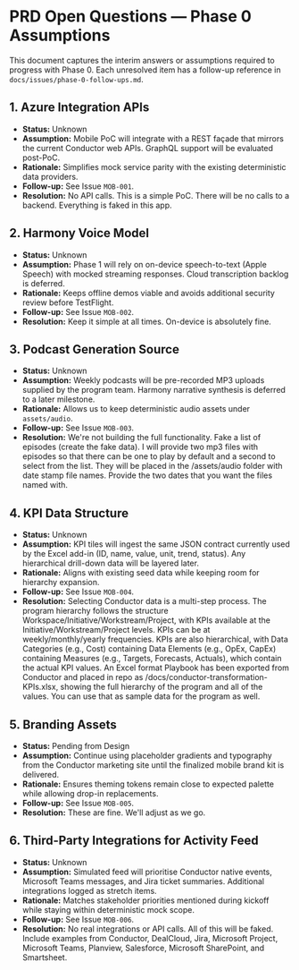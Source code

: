 # PRD Open Questions — Phase 0 Assumptions

This document captures the interim answers or assumptions required to progress with Phase 0. Each unresolved item has a follow-up reference in `docs/issues/phase-0-follow-ups.md`.

## 1. Azure Integration APIs

- **Status:** Unknown
- **Assumption:** Mobile PoC will integrate with a REST façade that mirrors the current Conductor web APIs. GraphQL support will be evaluated post-PoC.
- **Rationale:** Simplifies mock service parity with the existing deterministic data providers.
- **Follow-up:** See Issue `MOB-001`.
- **Resolution:** No API calls. This is a simple PoC. There will be no calls to a backend. Everything is faked in this app.

## 2. Harmony Voice Model

- **Status:** Unknown
- **Assumption:** Phase 1 will rely on on-device speech-to-text (Apple Speech) with mocked streaming responses. Cloud transcription backlog is deferred.
- **Rationale:** Keeps offline demos viable and avoids additional security review before TestFlight.
- **Follow-up:** See Issue `MOB-002`.
- **Resolution:** Keep it simple at all times. On-device is absolutely fine.

## 3. Podcast Generation Source

- **Status:** Unknown
- **Assumption:** Weekly podcasts will be pre-recorded MP3 uploads supplied by the program team. Harmony narrative synthesis is deferred to a later milestone.
- **Rationale:** Allows us to keep deterministic audio assets under `assets/audio`.
- **Follow-up:** See Issue `MOB-003`.
- **Resolution:** We're not building the full functionality. Fake a list of episodes (create the fake data). I will provide two mp3 files with episodes so that there can be one to play by default and a second to select from the list. They will be placed in the /assets/audio folder with date stamp file names. Provide the two dates that you want the files named with.

## 4. KPI Data Structure

- **Status:** Unknown
- **Assumption:** KPI tiles will ingest the same JSON contract currently used by the Excel add-in (ID, name, value, unit, trend, status). Any hierarchical drill-down data will be layered later.
- **Rationale:** Aligns with existing seed data while keeping room for hierarchy expansion.
- **Follow-up:** See Issue `MOB-004`.
- **Resolution:** Selecting Conductor data is a multi-step process. The program hierarchy follows the structure Workspace/Initiative/Workstream/Project, with KPIs available at the Initiative/Workstream/Project levels. KPIs can be at weekly/monthly/yearly frequencies. KPIs are also hierarchical, with Data Categories (e.g., Cost) containing Data Elements (e.g., OpEx, CapEx) containing Measures (e.g., Targets, Forecasts, Actuals), which contain the actual KPI values. An Excel format Playbook has been exported from Conductor and placed in repo as /docs/conductor-transformation-KPIs.xlsx, showing the full hierarchy of the program and all of the values. You can use that as sample data for the program as well.

## 5. Branding Assets

- **Status:** Pending from Design
- **Assumption:** Continue using placeholder gradients and typography from the Conductor marketing site until the finalized mobile brand kit is delivered.
- **Rationale:** Ensures theming tokens remain close to expected palette while allowing drop-in replacements.
- **Follow-up:** See Issue `MOB-005`.
- **Resolution:** These are fine. We'll adjust as we go.

## 6. Third-Party Integrations for Activity Feed

- **Status:** Unknown
- **Assumption:** Simulated feed will prioritise Conductor native events, Microsoft Teams messages, and Jira ticket summaries. Additional integrations logged as stretch items.
- **Rationale:** Matches stakeholder priorities mentioned during kickoff while staying within deterministic mock scope.
- **Follow-up:** See Issue `MOB-006`.
- **Resolution:** No real integrations or API calls. All of this will be faked. Include examples from Conductor, DealCloud, Jira, Microsoft Project, Microsoft Teams, Planview, Salesforce, Microsoft SharePoint, and Smartsheet.
